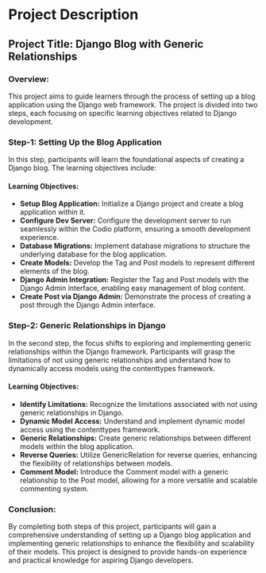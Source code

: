 # Project Description

## Project Title: Django Blog with Generic Relationships

### Overview:
This project aims to guide learners through the process of setting up a blog application using the Django web framework. The project is divided into two steps, each focusing on specific learning objectives related to Django development.

### Step-1: Setting Up the Blog Application
In this step, participants will learn the foundational aspects of creating a Django blog. The learning objectives include:

#### Learning Objectives:
- **Setup Blog Application:** Initialize a Django project and create a blog application within it.
- **Configure Dev Server:** Configure the development server to run seamlessly within the Codio platform, ensuring a smooth development experience.
- **Database Migrations:** Implement database migrations to structure the underlying database for the blog application.
- **Create Models:** Develop the Tag and Post models to represent different elements of the blog.
- **Django Admin Integration:** Register the Tag and Post models with the Django Admin interface, enabling easy management of blog content.
- **Create Post via Django Admin:** Demonstrate the process of creating a post through the Django Admin interface.

### Step-2: Generic Relationships in Django
In the second step, the focus shifts to exploring and implementing generic relationships within the Django framework. Participants will grasp the limitations of not using generic relationships and understand how to dynamically access models using the contenttypes framework.

#### Learning Objectives:
- **Identify Limitations:** Recognize the limitations associated with not using generic relationships in Django.
- **Dynamic Model Access:** Understand and implement dynamic model access using the contenttypes framework.
- **Generic Relationships:** Create generic relationships between different models within the blog application.
- **Reverse Queries:** Utilize GenericRelation for reverse queries, enhancing the flexibility of relationships between models.
- **Comment Model:** Introduce the Comment model with a generic relationship to the Post model, allowing for a more versatile and scalable commenting system.

### Conclusion:
By completing both steps of this project, participants will gain a comprehensive understanding of setting up a Django blog application and implementing generic relationships to enhance the flexibility and scalability of their models. This project is designed to provide hands-on experience and practical knowledge for aspiring Django developers.

